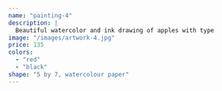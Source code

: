 ```yaml
---
name: "painting-4"
description: |
  Beautiful watercolor and ink drawing of apples with type
image: "/images/artwork-4.jpg"
price: 135
colors:
  - "red"
  - "black"
shape: "5 by 7, watercolour paper"
---
```

